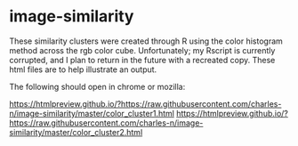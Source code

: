 # image-similarity

These similarity clusters were created through R using the color histogram method across the rgb color cube.  Unfortunately; my Rscript is currently corrupted, and I plan to return in the future with a recreated copy.  These html files are to help illustrate an output.

The following should open in chrome or mozilla:

https://htmlpreview.github.io/?https://raw.githubusercontent.com/charles-n/image-similarity/master/color_cluster1.html
https://htmlpreview.github.io/?https://raw.githubusercontent.com/charles-n/image-similarity/master/color_cluster2.html
